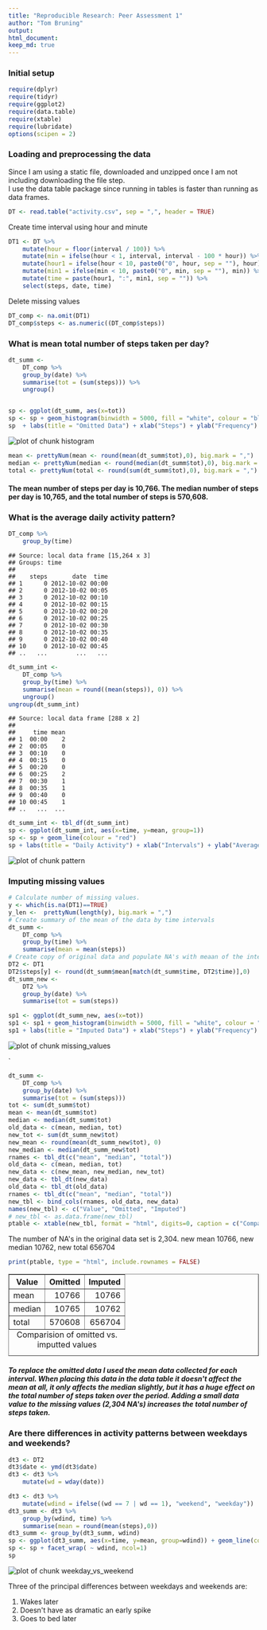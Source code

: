```yaml
---
title: "Reproducible Research: Peer Assessment 1"
author: "Tom Bruning"
output: 
html_document:
keep_md: true
---
```


### Initial setup


```r
require(dplyr)
require(tidyr)
require(ggplot2)
require(data.table)
require(xtable)
require(lubridate)
options(scipen = 2)
```

### Loading and preprocessing the data
Since I am using a static file, downloaded and unzipped once I am not including downloading the file step.  
I use the data table package since running in tables is faster than running as data frames.

```r
DT <- read.table("activity.csv", sep = ",", header = TRUE)
```
Create time interval using hour and minute

```r
DT1 <- DT %>% 
    mutate(hour = floor(interval / 100)) %>% 
    mutate(min = ifelse(hour < 1, interval, interval - 100 * hour)) %>%
    mutate(hour1 = ifelse(hour < 10, paste0("0", hour, sep = ""), hour)) %>% 
    mutate(min1 = ifelse(min < 10, paste0("0", min, sep = ""), min)) %>% 
    mutate(time = paste(hour1, ":", min1, sep = "")) %>% 
    select(steps, date, time)
```
Delete missing values

```r
DT_comp <- na.omit(DT1)
DT_comp$steps <- as.numeric((DT_comp$steps)) 
```
### What is mean total number of steps taken per day?

```r
dt_summ <- 
    DT_comp %>% 
    group_by(date) %>% 
    summarise(tot = (sum(steps))) %>% 
    ungroup()


sp <- ggplot(dt_summ, aes(x=tot))
sp <- sp + geom_histogram(binwidth = 5000, fill = "white", colour = "blue")
sp  + labs(title = "Omitted Data") + xlab("Steps") + ylab("Frequency")
```

![plot of chunk histogram](figure/histogram-1.png) 

```r
mean <- prettyNum(mean <- round(mean(dt_summ$tot),0), big.mark = ",")
median <- prettyNum(median <- round(median(dt_summ$tot),0), big.mark = ",")
total <- prettyNum(total <- round(sum(dt_summ$tot),0), big.mark = ",")
```

#### The mean number of steps per day is 10,766. The median number of steps per day is 10,765, and the total number of steps is 570,608.

### What is the average daily activity pattern?

```r
DT_comp %>% 
    group_by(time)
```

```
## Source: local data frame [15,264 x 3]
## Groups: time
## 
##    steps       date  time
## 1      0 2012-10-02 00:00
## 2      0 2012-10-02 00:05
## 3      0 2012-10-02 00:10
## 4      0 2012-10-02 00:15
## 5      0 2012-10-02 00:20
## 6      0 2012-10-02 00:25
## 7      0 2012-10-02 00:30
## 8      0 2012-10-02 00:35
## 9      0 2012-10-02 00:40
## 10     0 2012-10-02 00:45
## ..   ...        ...   ...
```

```r
dt_summ_int <- 
    DT_comp %>% 
    group_by(time) %>% 
    summarise(mean = round((mean(steps)), 0)) %>% 
    ungroup()
ungroup(dt_summ_int)
```

```
## Source: local data frame [288 x 2]
## 
##     time mean
## 1  00:00    2
## 2  00:05    0
## 3  00:10    0
## 4  00:15    0
## 5  00:20    0
## 6  00:25    2
## 7  00:30    1
## 8  00:35    1
## 9  00:40    0
## 10 00:45    1
## ..   ...  ...
```

```r
dt_summ_int <- tbl_df(dt_summ_int)
sp <- ggplot(dt_summ_int, aes(x=time, y=mean, group=1))
sp <- sp + geom_line(colour = "red")
sp + labs(title = "Daily Activity") + xlab("Intervals") + ylab("Average Steps")
```

![plot of chunk pattern](figure/pattern-1.png) 

### Imputing missing values


```r
# Calculate number of missing values.
y <- which(is.na(DT1)==TRUE)
y_len <-  prettyNum(length(y), big.mark = ",")
# Create summary of the mean of the data by time intervals
dt_summ <- 
    DT_comp %>% 
    group_by(time) %>% 
    summarise(mean = mean(steps))
# Create copy of original data and populate NA's with meaan of the interval over the data set.
DT2 <- DT1
DT2$steps[y] <- round(dt_summ$mean[match(dt_summ$time, DT2$time)],0)
dt_summ_new <- 
    DT2 %>% 
    group_by(date) %>% 
    summarise(tot = sum(steps))

sp1 <- ggplot(dt_summ_new, aes(x=tot))
sp1 <- sp1 + geom_histogram(binwidth = 5000, fill = "white", colour = "red")
sp1 + labs(title = "Imputed Data") + xlab("Steps") + ylab("Frequency")
```

![plot of chunk missing_values](figure/missing_values-1.png) 

`


```r
dt_summ <- 
    DT_comp %>% 
    group_by(date) %>% 
    summarise(tot = (sum(steps)))
tot <- sum(dt_summ$tot)
mean <- mean(dt_summ$tot)
median <- median(dt_summ$tot)
old_data <- c(mean, median, tot)
new_tot <- sum(dt_summ_new$tot)
new_mean <- round(mean(dt_summ_new$tot), 0)
new_median <- median(dt_summ_new$tot)
rnames <- tbl_dt(c("mean", "median", "total"))
old_data <- c(mean, median, tot)
new_data <- c(new_mean, new_median, new_tot)
new_data <- tbl_dt(new_data)
old_data <- tbl_dt(old_data)
rnames <- tbl_dt(c("mean", "median", "total"))
new_tbl <- bind_cols(rnames, old_data, new_data)
names(new_tbl) <- c("Value", "Omitted", "Imputed")
# new_tbl <- as.data.frame(new_tbl)
ptable <- xtable(new_tbl, format = "html", digits=0, caption = c("Comparision of omitted vs. imputted values"))
```
The number of NA's in the original data set is 2,304.
new mean 10766, new median 10762, new total 656704

```r
print(ptable, type = "html", include.rownames = FALSE)
```

<!-- html table generated in R 3.2.0 by xtable 1.7-4 package -->
<!-- Tue Jun  9 12:47:36 2015 -->
<table border=1>
<caption align="bottom"> Comparision of omitted vs. imputted values </caption>
<tr> <th> Value </th> <th> Omitted </th> <th> Imputed </th>  </tr>
  <tr> <td> mean </td> <td align="right"> 10766 </td> <td align="right"> 10766 </td> </tr>
  <tr> <td> median </td> <td align="right"> 10765 </td> <td align="right"> 10762 </td> </tr>
  <tr> <td> total </td> <td align="right"> 570608 </td> <td align="right"> 656704 </td> </tr>
   </table>

##### To replace the omitted data I used the mean data collected for each interval.  When placing this data in the data table it doesn't affect the mean at all, it only affects the median slightly, but it has a huge effect on the total number of steps taken over the period.  Adding a small data value to the missing values (2,304 NA's) increases the total number of steps taken.

### Are there differences in activity patterns between weekdays and weekends?

```r
dt3 <- DT2
dt3$date <- ymd(dt3$date)
dt3 <- dt3 %>%
    mutate(wd = wday(date))

dt3 <- dt3 %>% 
    mutate(wdind = ifelse((wd == 7 | wd == 1), "weekend", "weekday"))
dt3_summ <- dt3 %>% 
    group_by(wdind, time) %>% 
    summarise(mean = round(mean(steps),0))
dt3_summ <- group_by(dt3_summ, wdind)
sp <- ggplot(dt3_summ, aes(x=time, y=mean, group=wdind)) + geom_line(col = "red")
sp <- sp + facet_wrap( ~ wdind, ncol=1)
sp
```

![plot of chunk weekday_vs_weekend](figure/weekday_vs_weekend-1.png) 

Three of the principal differences between weekdays and weekends are:

1. Wakes later
1. Doesn't have as dramatic an early spike
1. Goes to bed later
